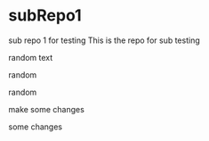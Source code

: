 # subRepo1
sub repo 1 for testing
This is the repo for sub testing

random text

random

random

make some changes

some changes
